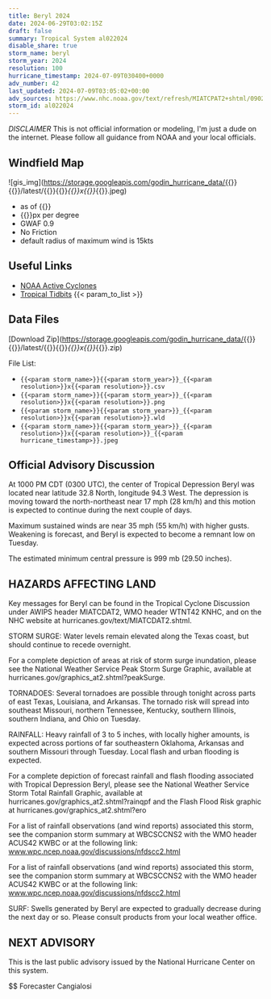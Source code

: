 ```yaml
---
title: Beryl 2024
date: 2024-06-29T03:02:15Z
draft: false
summary: Tropical System al022024
disable_share: true
storm_name: beryl
storm_year: 2024
resolution: 100
hurricane_timestamp: 2024-07-09T030400+0000
adv_number: 42
last_updated: 2024-07-09T03:05:02+00:00
adv_sources: https://www.nhc.noaa.gov/text/refresh/MIATCPAT2+shtml/090234.shtml;https://www.nhc.noaa.gov/refresh/graphics_at2+shtml/210927.shtml?cone
storm_id: al022024
---
```

*DISCLAIMER* This is not official information or modeling, I'm just a dude on the internet.  Please follow all guidance from NOAA and your local officials.

## Windfield Map
![gis_img](https://storage.googleapis.com/godin_hurricane_data/{{<param storm_name>}}{{<param storm_year>}}/latest/{{<param storm_name>}}{{<param storm_year>}}_{{<param resolution>}}x{{<param resolution>}}_{{<param hurricane_timestamp>}}.jpeg)

- as of {{<param last_updated>}}
- {{<param resolution>}}px per degree
- GWAF 0.9
- No Friction
- default radius of maximum wind is 15kts

## Useful Links
- [NOAA Active Cyclones](https://www.nhc.noaa.gov/)
- [Tropical Tidbits](https://www.tropicaltidbits.com/storminfo/)
{{< param_to_list >}}

## Data Files
[Download Zip](https://storage.googleapis.com/godin_hurricane_data/{{<param storm_name>}}{{<param storm_year>}}/latest/{{<param storm_name>}}{{<param storm_year>}}_{{<param resolution>}}x{{<param resolution>}}_{{<param hurricane_timestamp>}}.zip)

File List:
- `{{<param storm_name>}}{{<param storm_year>}}_{{<param resolution>}}x{{<param resolution>}}.csv`
- `{{<param storm_name>}}{{<param storm_year>}}_{{<param resolution>}}x{{<param resolution>}}.png`
- `{{<param storm_name>}}{{<param storm_year>}}_{{<param resolution>}}x{{<param resolution>}}.wld`
- `{{<param storm_name>}}{{<param storm_year>}}_{{<param resolution>}}x{{<param resolution>}}_{{<param hurricane_timestamp>}}.jpeg`


## Official Advisory Discussion
At 1000 PM CDT (0300 UTC), the center of Tropical Depression Beryl
was located near latitude 32.8 North, longitude 94.3 West. The
depression is moving toward the north-northeast near 17 mph (28
km/h) and this motion is expected to continue during the next 
couple of days.
 
Maximum sustained winds are near 35 mph (55 km/h) with higher gusts.
Weakening is forecast, and Beryl is expected to become a remnant 
low on Tuesday.
 
The estimated minimum central pressure is 999 mb (29.50 inches).
 
 
HAZARDS AFFECTING LAND
----------------------
Key messages for Beryl can be found in the Tropical Cyclone
Discussion under AWIPS header MIATCDAT2, WMO header WTNT42 KNHC,
and on the NHC website at hurricanes.gov/text/MIATCDAT2.shtml.
 
STORM SURGE: Water levels remain elevated along the Texas coast,
but should continue to recede overnight.
 
For a complete depiction of areas at risk of storm surge inundation,
please see the National Weather Service Peak Storm Surge Graphic,
available at hurricanes.gov/graphics_at2.shtml?peakSurge.
 
TORNADOES: Several tornadoes are possible through tonight across
parts of east Texas, Louisiana, and Arkansas. The tornado risk will
spread into southeast Missouri, northern Tennessee, Kentucky,
southern Illinois, southern Indiana, and Ohio on Tuesday.
 
RAINFALL: Heavy rainfall of 3 to 5 inches, with locally higher
amounts, is expected across portions of far southeastern Oklahoma,
Arkansas and southern Missouri through Tuesday. Local flash and 
urban flooding is expected.
 
For a complete depiction of forecast rainfall and flash flooding
associated with Tropical Depression Beryl, please see the National
Weather Service Storm Total Rainfall Graphic, available at
hurricanes.gov/graphics_at2.shtml?rainqpf and the Flash Flood Risk
graphic at hurricanes.gov/graphics_at2.shtml?ero
 
For a list of rainfall observations (and wind reports) associated
this storm, see the companion storm summary at WBCSCCNS2 with the
WMO header ACUS42 KWBC or at the following link:
www.wpc.ncep.noaa.gov/discussions/nfdscc2.html
 
For a list of rainfall observations (and wind reports) associated
this storm, see the companion storm summary at WBCSCCNS2 with the
WMO header ACUS42 KWBC or at the following link:
www.wpc.ncep.noaa.gov/discussions/nfdscc2.html
 
SURF:  Swells generated by Beryl are expected to gradually
decrease during the next day or so. Please consult products from
your local weather office.
 
 
NEXT ADVISORY
-------------
This is the last public advisory issued by the National Hurricane
Center on this system.
 
$$
Forecaster Cangialosi